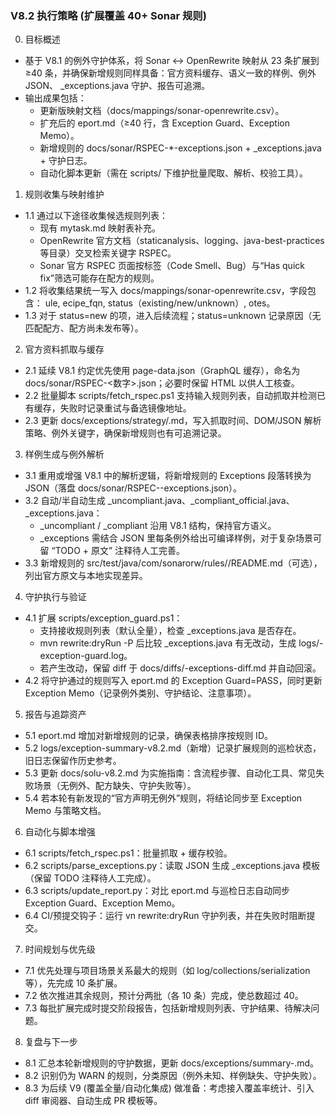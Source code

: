 ﻿### V8.2 执行策略 (扩展覆盖 40+ Sonar 规则)

0. 目标概述
* 基于 V8.1 的例外守护体系，将 Sonar ↔ OpenRewrite 映射从 23 条扩展到 ≥40 条，并确保新增规则同样具备：官方资料缓存、语义一致的样例、例外 JSON、 _exceptions.java 守护、报告可追溯。
* 输出成果包括：
  * 更新版映射文档（docs/mappings/sonar-openrewrite.csv）。
  * 扩充后的 eport.md（≥40 行，含 Exception Guard、Exception Memo）。
  * 新增规则的 docs/sonar/RSPEC-*-exceptions.json + _exceptions.java + 守护日志。
  * 自动化脚本更新（需在 scripts/ 下维护批量爬取、解析、校验工具）。

1. 规则收集与映射维护
* 1.1 通过以下途径收集候选规则列表：
  * 现有 mytask.md 映射表补充。
  * OpenRewrite 官方文档（staticanalysis、logging、java-best-practices 等目录）交叉检索关键字 RSPEC。
  * Sonar 官方 RSPEC 页面按标签（Code Smell、Bug）与“Has quick fix”筛选可能存在配方的规则。
* 1.2 将收集结果统一写入 docs/mappings/sonar-openrewrite.csv，字段包含：ule, ecipe_fqn, status（existing/new/unknown）, 
otes。
* 1.3 对于 status=new 的项，进入后续流程；status=unknown 记录原因（无匹配配方、配方尚未发布等）。

2. 官方资料抓取与缓存
* 2.1 延续 V8.1 约定优先使用 page-data.json（GraphQL 缓存），命名为 docs/sonar/RSPEC-<数字>.json；必要时保留 HTML 以供人工核查。
* 2.2 批量脚本 scripts/fetch_rspec.ps1 支持输入规则列表，自动抓取并检测已有缓存，失败时记录重试与备选镜像地址。
* 2.3 更新 docs/exceptions/strategy/<ruleId>.md，写入抓取时间、DOM/JSON 解析策略、例外关键字，确保新增规则也有可追溯记录。

3. 样例生成与例外解析
* 3.1 重用或增强 V8.1 中的解析逻辑，将新增规则的 Exceptions 段落转换为 JSON（落盘 docs/sonar/RSPEC-<ruleId>-exceptions.json）。
* 3.2 自动/半自动生成 _uncompliant.java、_compliant_official.java、_exceptions.java：
  * _uncompliant / _compliant 沿用 V8.1 结构，保持官方语义。
  * _exceptions 需结合 JSON 里每条例外给出可编译样例，对于复杂场景可留 “TODO + 原文” 注释待人工完善。
* 3.3 新增规则的 src/test/java/com/sonarorw/rules/<ruleId>/README.md（可选），列出官方原文与本地实现差异。

4. 守护执行与验证
* 4.1 扩展 scripts/exception_guard.ps1：
  * 支持接收规则列表（默认全量），检查 _exceptions.java 是否存在。
  * mvn rewrite:dryRun -P <rule> 后比较 _exceptions.java 有无改动，生成 logs/<rule>-exception-guard.log。
  * 若产生改动，保留 diff 于 docs/diffs/<rule>-exceptions-diff.md 并自动回滚。
* 4.2 将守护通过的规则写入 eport.md 的 Exception Guard=PASS，同时更新 Exception Memo（记录例外类别、守护结论、注意事项）。

5. 报告与追踪资产
* 5.1 eport.md 增加对新增规则的记录，确保表格排序按规则 ID。
* 5.2 logs/exception-summary-v8.2.md（新增）记录扩展规则的巡检状态，旧日志保留作历史参考。
* 5.3 更新 docs/solu-v8.2.md 为实施指南：含流程步骤、自动化工具、常见失败场景（无例外、配方缺失、守护失败等）。
* 5.4 若本轮有新发现的“官方声明无例外”规则，将结论同步至 Exception Memo 与策略文档。

6. 自动化与脚本增强
* 6.1 scripts/fetch_rspec.ps1：批量抓取 + 缓存校验。
* 6.2 scripts/parse_exceptions.py：读取 JSON 生成 _exceptions.java 模板（保留 TODO 注释待人工完成）。
* 6.3 scripts/update_report.py：对比 eport.md 与巡检日志自动同步 Exception Guard、Exception Memo。
* 6.4 CI/预提交钩子：运行 
vn rewrite:dryRun 守护列表，并在失败时阻断提交。

7. 时间规划与优先级
* 7.1 优先处理与项目场景关系最大的规则（如 log/collections/serialization 等），先完成 10 条扩展。
* 7.2 依次推进其余规则，预计分两批（各 10 条）完成，使总数超过 40。
* 7.3 每批扩展完成时提交阶段报告，包括新增规则列表、守护结果、待解决问题。

8. 复盘与下一步
* 8.1 汇总本轮新增规则的守护数据，更新 docs/exceptions/summary-<date>.md。
* 8.2 识别仍为 WARN 的规则，分类原因（例外未知、样例缺失、守护失败）。
* 8.3 为后续 V9 (覆盖全量/自动化集成) 做准备：考虑接入覆盖率统计、引入 diff 审阅器、自动生成 PR 模板等。

